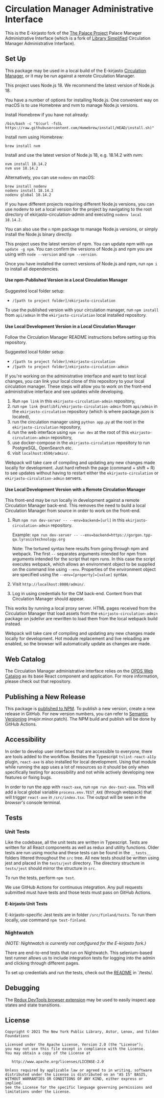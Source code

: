 # Circulation Manager Administrative Interface

This is the E-kirjasto fork of the [The Palace Project](https://thepalaceproject.org) Palace Manager Administrative Interface (which is a fork of
[Library Simplified](http://www.librarysimplified.org/) Circulation Manager Administrative Interface).

## Set Up

This package may be used in a local build of the E-kirjasto [Circulation Manager](https://github.com/NatLibFi/ekirjasto-circulation), or it may be run against a remote Circulation Manager.

This project uses Node.js 18. We recommend the latest version of Node.js 18.

You have a number of options for installing Node.js. One convenient way on macOS is to use Homebrew and nvm to manage Node.js versions.

Install Homebrew if you have not already:

```
/bin/bash -c "$(curl -fsSL https://raw.githubusercontent.com/Homebrew/install/HEAD/install.sh)"
```

Install nvm using Homebrew:

```
brew install nvm
```

Install and use the latest version of Node.js 18, e.g. 18.14.2 with nvm:

```
nvm install 18.14.2
nvm use 18.14.2
```

Alternatively, you can use `nodenv` on macOS:

```
brew install nodenv
nodenv install 18.14.2
nodenv global 18.14.2
```

If you have different projects requiring different Node.js versions, you can use nodenv to set a local version for the project by navigating to the root directory of ekirjasto-circulation-admin and executing `nodenv local 18.14.2`.

You can also use the `n` npm package to manage Node.js versions, or simply install the Node.js binary directly.

This project uses the latest version of npm. You can update npm with `npm update -g npm`. You can confirm the versions of Node.js and npm you are using with `node --version` and `npm --version`.

Once you have installed the correct versions of Node.js and npm, run `npm i` to install all dependencies.

#### Use npm-Published Version in a Local Circulation Manager

Suggested local folder setup:

- `/[path to project folder]/ekirjasto-circulation`

To use the published version with your circulation manager, run `npm install` from `api/admin` in the `ekirjasto-circulation` local installed repository.

#### Use Local Development Version in a Local Circulation Manager

Follow the Circulation Manager README instructions before setting up this repository.

Suggested local folder setup:

- `/[path to project folder]/ekirjasto-circulation`
- `/[path to project folder]/ekirjasto-circulation-admin`

If you're working on the administrative interface and want to test local changes, you can link your local clone of this repository to your local circulation manager. These steps will allow you to work on the front-end administrative interface and see updates while developing.

1. Run `npm link` in this `ekirjasto-circulation-admin` repository,
2. run `npm link @natlibfi/ekirjasto-circulation-admin` from `api/admin` in the `ekirjasto-circulation` repository (which is where package.json is located),
3. run the circulation manager using `python app.py` at the root in the `ekirjasto-circulation` repository,
4. run the web interface using `npm run dev` at the root of this `ekirjasto-circulation-admin` repository,
5. use docker-compose in the `ekirjasto-circulation` repository to run PostgreSQL, OpenSearch etc.
6. visit `localhost:6500/admin/`.

Webpack will take care of compiling and updating any new changes made locally for development. Just hard refresh the page (command + shift + R) to see updates without having to restart either the `ekirjasto-circulation` or `ekirjasto-circulation-admin` servers.

#### Use Local Development Version with a Remote Circulation Manager

This front-end may be run locally in development against a remote Circulation Manager back-end. This removes the need to build a local Circulation Manager from source in order to work on the front-end.

1. Run `npm run dev-server -- --env=backend=[url]` in this `ekirjasto-circulation-admin` repository.

   Example: `npm run dev-server -- --env=backend=https://gorgon.tpp-qa.lyrasistechnology.org`

   Note: The tortured syntax here results from going through npm and webpack. The first `--` separates arguments intended for npm from arguments intended for the script that npm runs. In this case the script executes webpack, which allows an environment object to be supplied on the command line using `--env`. Properties of the environment object are specified using the `--env=[property]=[value]` syntax.

1. Visit `http://localhost:8080/admin/`.
1. Log in using credentials for the CM back-end. Content from that Circulation Manager should appear.

This works by running a local proxy server. HTML pages received from the Circulation Manager that load assets from the `ekirjasto-circulation-admin` package on jsdelivr are rewritten to load them from the local webpack build instead.

Webpack will take care of compiling and updating any new changes made locally for development. Hot module replacement and live reloading are enabled, so the browser will automatically update as changes are made.

## Web Catalog

The Circulation Manager administrative interface relies on the [OPDS Web Catalog](https://github.com/ThePalaceProject/web-opds-client) as its base React component and application. For more information, please check out that repository.

## Publishing a New Release

This package is [published to NPM](https://www.npmjs.com/package/@natlibfi/ekirjasto-circulation-admin). To publish a new version, create a new release in GitHub. For new version numbers, you can refer to [Semantic Versioning](https://semver.org/) (major.minor.patch). The NPM build and publish will be done by GitHub Actions.

## Accessibility

In order to develop user interfaces that are accessible to everyone, there are tools added to the workflow. Besides the Typescript `tslint-react-a11y` plugin, `react-axe` is also installed for local development. Using that module while running the app uses a lot of resources so it should be only when specifically testing for accessibility and not while actively developing new features or fixing bugs.

In order to run the app with `react-axe`, run `npm run dev-test-axe`. This will add a local global variable `process.env.TEST_AXE` (through webpack) that will trigger `react-axe` in `/src/index.tsx`. The output will be seen in the _browser's_ console terminal.

## Tests

### Unit Tests

Like the codebase, all the unit tests are written in Typescript. Tests are written for all React components as well as redux and utility functions. Older tests are run using mocha and these tests can be found in the `__tests__` folders littered throughout the `src` tree. All new tests should be written using jest and placed in the `tests/jest` directory. The directory structure in `tests/jest` should mirror the structure in `src`.

To run the tests, perform `npm test`.

We use GitHub Actions for continuous integration. Any pull requests submitted must have tests and those tests must pass on GitHub Actions.

#### E-kirjasto Unit Tests

E-kirjasto-specific Jest tests are in folder `/src/finland/tests`. To run them locally, use command `npm test-finland`.

### Nightwatch

_(NOTE: Nightwatch is currently not configured for the E-kirjasto fork.)_

There are end-to-end tests that run on Nightwatch. This selenium-based test runner allows us to include integration tests for logging into the admin and clicking through different pages.

To set up credentials and run the tests, check out the [README](/tests/README.md) in `/tests/.

## Debugging

The [Redux DevTools browser extension](https://github.com/reduxjs/redux-devtools/tree/main/extension) may be used to easily inspect app states and state transitions.

## License

```
Copyright © 2021 The New York Public Library, Astor, Lenox, and Tilden Foundations

Licensed under the Apache License, Version 2.0 (the "License");
you may not use this file except in compliance with the License.
You may obtain a copy of the License at

   http://www.apache.org/licenses/LICENSE-2.0

Unless required by applicable law or agreed to in writing, software
distributed under the License is distributed on an "AS IS" BASIS,
WITHOUT WARRANTIES OR CONDITIONS OF ANY KIND, either express or implied.
See the License for the specific language governing permissions and
limitations under the License.
```
